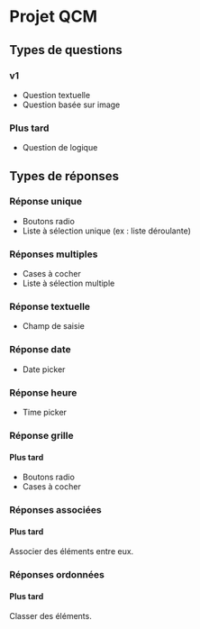 # Projet QCM

## Types de questions

### v1

- Question textuelle
- Question basée sur image

### Plus tard

- Question de logique

## Types de réponses

### Réponse unique

- Boutons radio
- Liste à sélection unique (ex : liste déroulante)

### Réponses multiples

- Cases à cocher
- Liste à sélection multiple

### Réponse textuelle

- Champ de saisie

### Réponse date

- Date picker

### Réponse heure

- Time picker

### Réponse grille

#### Plus tard

- Boutons radio
- Cases à cocher

### Réponses associées

#### Plus tard

Associer des éléments entre eux.

### Réponses ordonnées

#### Plus tard

Classer des éléments.
